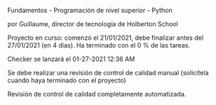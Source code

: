 Fundamentos - Programación de nivel superior - Python

 por Guillaume, director de tecnología de Holberton School

 Proyecto en curso: comenzó el 21/01/2021, debe finalizar antes del 27/01/2021 (en 4 días). Ha terminado con el 0 % de las tareas.

 Checker se lanzará el 01-27-2021 12:36 AM

 Se debe realizar una revisión de control de calidad manual (solicítela cuando haya terminado con el proyecto)

 Revisión de control de calidad completamente automatizada.
